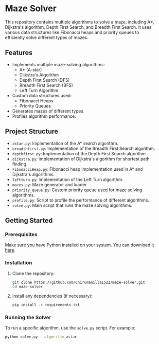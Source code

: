 # Maze Solver

This repository contains multiple algorithms to solve a maze, including A*, Dijkstra's algorithm, Depth First Search, and Breadth First Search. It uses various data structures like Fibonacci heaps and priority queues to efficiently solve different types of mazes.

## Features

- Implements multiple maze-solving algorithms:
  - A* (A-star)
  - Dijkstra's Algorithm
  - Depth First Search (DFS)
  - Breadth First Search (BFS)
  - Left Turn Algorithm
- Custom data structures used:
  - Fibonacci Heaps
  - Priority Queues
- Generates mazes of different types.
- Profiles algorithm performance.

## Project Structure

- `astar.py`: Implementation of the A* search algorithm.
- `breadthfirst.py`: Implementation of the Breadth First Search algorithm.
- `depthfirst.py`: Implementation of the Depth First Search algorithm.
- `dijkstra.py`: Implementation of Dijkstra's algorithm for shortest path finding.
- `FibonacciHeap.py`: Fibonacci heap implementation used in A* and Dijkstra's algorithms.
- `leftturn.py`: Implementation of the Left Turn algorithm.
- `mazes.py`: Maze generator and loader.
- `priority_queue.py`: Custom priority queue used for maze solving algorithms.
- `profile.py`: Script to profile the performance of different algorithms.
- `solve.py`: Main script that runs the maze solving algorithms.

## Getting Started

### Prerequisites

Make sure you have Python installed on your system. You can download it [here](https://www.python.org/downloads/).

### Installation

1. Clone the repository:

    ```bash
    git clone https://github.com/Chirumamilla1522/maze-solver.git
    cd maze-solver
    ```

2. Install any dependencies (if necessary):

    ```bash
    pip install -r requirements.txt
    ```

### Running the Solver

To run a specific algorithm, use the `solve.py` script. For example:

```bash
python solve.py --algorithm astar
